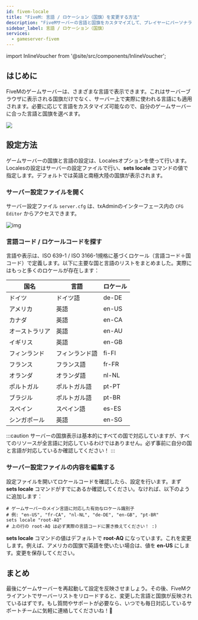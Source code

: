 ```yaml
---
id: fivem-locale
title: "FiveM: 言語 / ロケーション（国旗）を変更する方法"
description: "FiveMサーバーの言語と国旗をカスタマイズして、プレイヤーにパーソナライズされた体験を提供する方法をチェック → 今すぐ詳しく見る"
sidebar_label: 言語 / ロケーション（国旗）
services:
  - gameserver-fivem
---
```


import InlineVoucher from '@site/src/components/InlineVoucher';

## はじめに

FiveMのゲームサーバーは、さまざまな言語で表示できます。これはサーバーブラウザに表示される国旗だけでなく、サーバー上で実際に使われる言語にも適用されます。必要に応じて言語をカスタマイズ可能なので、自分のゲームサーバーに合った言語と国旗を選べます。

![](https://screensaver01.zap-hosting.com/index.php/s/FJZc7pJmppG28mX/preview)

<InlineVoucher />

## 設定方法

ゲームサーバーの国旗と言語の設定は、Localesオプションを使って行います。Localesの設定はサーバーの設定ファイルで行い、**sets locale** コマンドの値で指定します。デフォルトでは英語と南極大陸の国旗が表示されます。

### サーバー設定ファイルを開く

サーバー設定ファイル `server.cfg` は、txAdminのインターフェース内の `CFG Editor` からアクセスできます。

![img](https://screensaver01.zap-hosting.com/index.php/s/qDsN5ggCjaaJLS5/preview)

### 言語コード / ロケールコードを探す

言語や表示は、ISO 639-1 / ISO 3166-1規格に基づくロケール（言語コード＋国コード）で定義します。以下に主要な国と言語のリストをまとめました。実際にはもっと多くのロケールが存在します：

| 国名           | 言語       | ロケール  |
| -------------- | ---------- | --------- |
| ドイツ         | ドイツ語   | de-DE     |
| アメリカ       | 英語       | en-US     |
| カナダ         | 英語       | en-CA     |
| オーストラリア | 英語       | en-AU     |
| イギリス       | 英語       | en-GB     |
| フィンランド   | フィンランド語 | fi-FI  |
| フランス       | フランス語 | fr-FR     |
| オランダ       | オランダ語 | nl-NL     |
| ポルトガル     | ポルトガル語 | pt-PT    |
| ブラジル       | ポルトガル語 | pt-BR    |
| スペイン       | スペイン語 | es-ES     |
| シンガポール   | 英語       | en-SG     |

:::caution 
サーバーの国旗表示は基本的にすべての国で対応していますが、すべてのリソースが全言語に対応しているわけではありません。必ず事前に自分の国と言語が対応しているか確認してください！
:::

### サーバー設定ファイルの内容を編集する

設定ファイルを開いてロケールコードを確認したら、設定を行います。まず **sets locale** コマンドがすでにあるか確認してください。なければ、以下のように追加します：

```
# ゲームサーバーのメイン言語に対応した有効なロケール識別子
# 例: "en-US", "fr-CA", "nl-NL", "de-DE", "en-GB", "pt-BR"
sets locale "root-AQ" 
# 上の行の root-AQ は必ず実際の言語コードに置き換えてください！ :)
```

**sets locale** コマンドの値はデフォルトで **root-AQ** になっています。これを変更します。例えば、アメリカの国旗で英語を使いたい場合は、値を **en-US** にします。変更を保存してください。

## まとめ

最後にゲームサーバーを再起動して設定を反映させましょう。その後、FiveMクライアントでサーバーリストをリロードすると、変更した言語と国旗が反映されているはずです。もし質問やサポートが必要なら、いつでも毎日対応しているサポートチームに気軽に連絡してくださいね！🙂

<InlineVoucher />